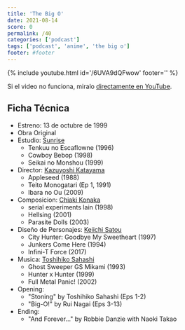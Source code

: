 ```yaml
---
title: 'The Big O'
date: 2021-08-14
score: 0
permalink: /40
categories: ['podcast']
tags: ['podcast', 'anime', 'the big o']
footer: #footer
---
```


{% include youtube.html id='/6UVA9dQFwow' footer='' %}

Si el video no funciona, miralo [directamente en YouTube](https://youtu.be//6UVA9dQFwow).

<!-- Tambien podes [descargar el mp3](CHANGEME). -->

## Ficha Técnica

- Estreno: 13 de octubre de 1999
- Obra Original
- Estudio: [Sunrise](https://anilist.co/studio/14)
    - Tenkuu no Escaflowne (1996)
    - Cowboy Bebop (1998)
    - Seikai no Monshou (1999)
- Director: [Kazuyoshi Katayama](https://anilist.co/staff/102282)
    - Appleseed (1988)
    - Teito Monogatari (Ep 1, 1991)
    - Ibara no Ou (2009)
- Composicion: [Chiaki Konaka](https://anilist.co/staff/101160)
    - serial experiments lain (1998)
    - Hellsing (2001)
    - Parasite Dolls (2003)
- Diseño de Personajes: [Keiichi Satou](https://anilist.co/staff/106626)
    - City Hunter: Goodbye My Sweetheart (1997)
    - Junkers Come Here (1994)
    - Infini-T Force (2017)
- Musica: [Toshihiko Sahashi](https://anilist.co/staff/100397)
    - Ghost Sweeper GS Mikami (1993)
    - Hunter x Hunter (1999)
    - Full Metal Panic! (2002)
- Opening:
    - "Stoning" by Toshihiko Sahashi (Eps 1-2)
    - "Big-O!" by Rui Nagai (Eps 3-13)
- Ending:
    - "And Forever..." by Robbie Danzie with Naoki Takao
